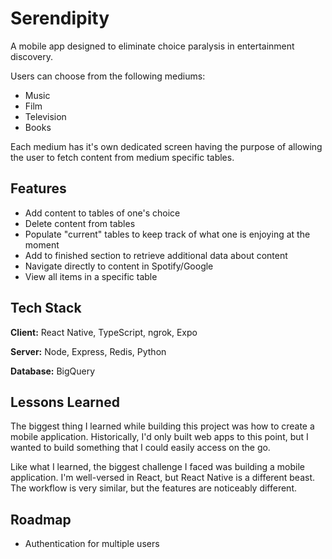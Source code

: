 # Serendipity

A mobile app designed to eliminate choice paralysis in entertainment discovery. 

Users can choose from the following mediums:

*  Music
*  Film
*  Television
*  Books

Each medium has it's own dedicated screen having the purpose of allowing the user to fetch content from medium specific tables. 
## Features

* Add content to tables of one's choice
* Delete content from tables
* Populate "current" tables to keep track of what one is enjoying at the moment
* Add to finished section to retrieve additional data about content
* Navigate directly to content in Spotify/Google
* View all items in a specific table


## Tech Stack

**Client:** React Native, TypeScript, ngrok, Expo

**Server:** Node, Express, Redis, Python

**Database:** BigQuery


## Lessons Learned

The biggest thing I learned while building this project was how to create a mobile application. Historically, I'd only built web apps to this point, but I wanted to build something that I could easily access on the go.

Like what I learned, the biggest challenge I faced was building a mobile application. I'm well-versed in React, but React Native is a different beast. The workflow is very similar, but the features are noticeably different. 


## Roadmap

- Authentication for multiple users
